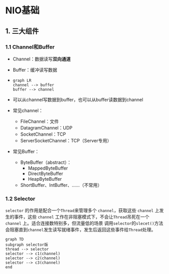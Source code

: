 # NIO基础

## 1. 三大组件

### 1.1 Channel和Buffer

-   Channel：数据读写**双向通道**

-   Buffer：缓冲读写数据

-   ```mermaid
    graph LR
    channel --> buffer
    buffer --> channel
    ```

-   可以从channel写数据到buffer，也可以从buffer读数据到channel

-   常见channel：

    -   FileChannel：文件
    -   DatagramChannel：UDP
    -   SocketChannel：TCP
    -   ServerSocketChannel：TCP（Server专用）

-   常见Buffer：

    -   ByteBuffer（abstract）：
        -   MappedByteBuffer
        -   DirectByteBuffer
        -   HeapByteBuffer
    -   ShortBuffer、IntBuffer、......（不常用）

### 1.2 Selector

`selector` 的作用是配合一个`Thread`来管理多个 `channel`，获取这些 `channel` 上发生的事件，这些 `channel` 工作在非阻塞模式下，不会让`Thread`吊死在一个 `channel` 上。适合连接数特别多，但流量低的场景
调用`selector`的`slecet()`方法会阻塞直到`channel`发生读写就绪事件，发生后返回这些事件给`Thread`处理。

```mermaid
graph TD
subgraph selector版
thread --> selector
selector --> c1(channel)
selector --> c2(channel)
selector --> c3(channel)
end
```



